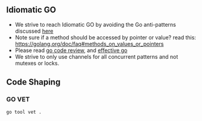 ## Idiomatic GO
- We strive to reach Idiomatic GO by avoiding the Go anti-patterns discussed [here](https://www.youtube.com/watch?v=ltqV6pDKZD8)
- Note sure if a method should be accessed by pointer or value? read this: https://golang.org/doc/faq#methods_on_values_or_pointers
- Please read [go code review](https://github.com/golang/go/wiki/CodeReviewComments), and [effective go](https://golang.org/doc/effective_go.html)
- We strive to only use channels for all concurrent patterns and not mutexes or locks.

## Code Shaping

### GO VET
```
go tool vet .
```
